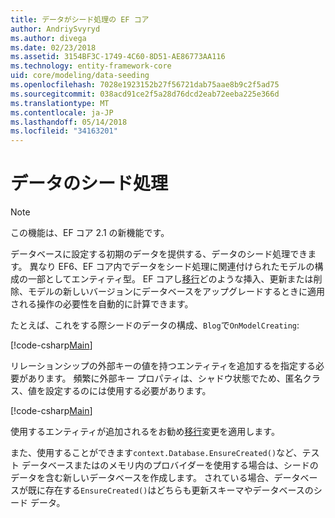 ```yaml
---
title: データがシード処理の EF コア
author: AndriySvyryd
ms.author: divega
ms.date: 02/23/2018
ms.assetid: 3154BF3C-1749-4C60-8D51-AE86773AA116
ms.technology: entity-framework-core
uid: core/modeling/data-seeding
ms.openlocfilehash: 7028e1923152b27f56721dab75aae8b9c2f5ad75
ms.sourcegitcommit: 038acd91ce2f5a28d76dcd2eab72eeba225e366d
ms.translationtype: MT
ms.contentlocale: ja-JP
ms.lasthandoff: 05/14/2018
ms.locfileid: "34163201"
---
```

# <a name="data-seeding"></a>データのシード処理

> [!NOTE]  
> この機能は、EF コア 2.1 の新機能です。

データベースに設定する初期のデータを提供する、データのシード処理できます。 異なり EF6、EF コア内でデータをシード処理に関連付けられたモデルの構成の一部としてエンティティ型。 EF コアし[移行](xref:core/managing-schemas/migrations/index)どのような挿入、更新または削除、モデルの新しいバージョンにデータベースをアップグレードするときに適用される操作の必要性を自動的に計算できます。

たとえば、これをする際シードのデータの構成、`Blog`で`OnModelCreating`:

[!code-csharp[Main](../../../samples/core/DataSeeding/DataSeedingContext.cs?name=BlogSeed)]

リレーションシップの外部キーの値を持つエンティティを追加するを指定する必要があります。 頻繁に外部キー プロパティは、シャドウ状態でため、匿名クラス、値を設定するのには使用する必要があります。

[!code-csharp[Main](../../../samples/core/DataSeeding/DataSeedingContext.cs?name=PostSeed)]

使用するエンティティが追加されるをお勧め[移行](xref:core/managing-schemas/migrations/index)変更を適用します。 

また、使用することができます`context.Database.EnsureCreated()`など、テスト データベースまたはのメモリ内のプロバイダーを使用する場合は、シードのデータを含む新しいデータベースを作成します。 されている場合、データベースが既に存在する`EnsureCreated()`はどちらも更新スキーマやデータベースのシード データ。
